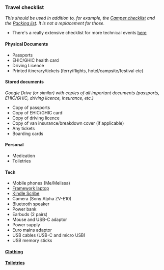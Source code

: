 ### Travel checklist
_This should be used in addition to, for example, the [Camper checklist](camper_checklist.md) and the [Packing list](packing_list.md). It is not a replacement for those._

- There's a really extensive checklist for more technical events [here](https://github.com/MacLemon/CongressChecklist)

#### Physical Documents


- Passports
- EHIC/GHIC health card
- Driving Licence 
- Printed itinerary/tickets (ferry/flights, hotel/campsite/festival etc)

#### Stored documents
_Google Drive (or similar) with copies of all important documents (passports, EHIC/GHIC, driving licence, insurance, etc.)_

- Copy of passports 
- Copy of EHIC/GHIC card
- Copy of driving licence
- Copy of van insurance/breakdown cover (if applicable)
- Any tickets
- Boarding cards

#### Personal

- Medication
- Toiletries

#### Tech

- Mobile phones (Me/Melissa)
- [Framework laptop](../computing/framework_13.md)
- [Kindle Scribe](../books/README.md)
- Camera (Sony Alpha ZV-E10)
- Bluetooth speaker
- Power bank
- Earbuds (2 pairs)
- Mouse and USB-C adaptor
- Power supply
- Euro mains adaptor
- USB cables (USB-C and micro USB)
- USB memory sticks

#### [Clothing](packing_list.md#clothing)

#### [Toiletries](packing_list.md#toiletries)
